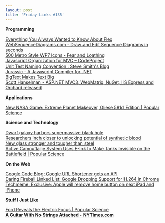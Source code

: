 ```yaml
---
layout: post
title: 'Friday Links #135'
---
```

**Programming**

[Everything You Always Wanted to Know About Flex](https://bitbucket.org/briangenisio/crosstraining/src)   
[WebSequenceDiagrams.com - Draw and Edit Sequence Diagrams in seconds](http://www.websequencediagrams.com/)   
[500 Metro Style WP7 Icons - Fear and Loathing](http://weblogs.asp.net/bsimser/archive/2011/01/09/500-metro-style-wp7-icons.aspx)   
[Javascript Organization for MVC – CodeProject](http://www.codeproject.com/KB/aspnet/JavascriptOrgInMVC.aspx)   
[Unit Test Naming Convention : Steve Smith's Blog](http://stevesmithblog.com/blog/unit-test-naming-convention/)   
[Jurassic - A Javascript Compiler for .NET ](http://jurassic.codeplex.com/)   
[BigText Makes Text Big ](http://www.zachleat.com/web/2011/01/11/bigtext-makes-text-big/)   
[Scott Hanselman - ASP.NET MVC3, WebMatrix, NuGet, IIS Express and Orchard released](http://www.hanselman.com/blog/ASPNETMVC3WebMatrixNuGetIISExpressAndOrchardReleasedTheMicrosoftJanuaryWebReleaseInContext.aspx?utm_source=feedburner&utm_medium=feed&utm_campaign=Feed%3A+ScottHanselman+%28Scott+Hanselman+-+ComputerZen.com%29)

**Applications**

[New NASA Game: Extreme Planet Makeover, Gliese 581d Edition | Popular Science](http://www.popsci.com/science/article/2011-01/new-nasa-game-you-can-play-extreme-planet-makeover-gliese-581d-edition)

**Science and Technology**

[Dwarf galaxy harbors supermassive black hole](http://www.sciencedaily.com/releases/2011/01/110109184020.htm?utm_source=feedburner&utm_medium=feed&utm_campaign=Feed%3A+sciencedaily+%28ScienceDaily%3A+Latest+Science+News%29)   
[Researchers inch closer to unlocking potential of synthetic blood](http://www.sciencedaily.com/releases/2011/01/110110154641.htm?utm_source=feedburner&utm_medium=feed&utm_campaign=Feed%3A+sciencedaily+%28ScienceDaily%3A+Latest+Science+News%29)   
[New glass stronger and tougher than steel](http://www.sciencedaily.com/releases/2011/01/110110121709.htm?utm_source=feedburner&utm_medium=feed&utm_campaign=Feed%3A+sciencedaily+%28ScienceDaily%3A+Latest+Science+News%29)   
[Active Camouflage System Uses E-Ink to Make Tanks Invisible on the Battlefield | Popular Science](http://www.popsci.com/technology/article/2011-01/active-camouflage-system-uses-e-ink-make-tanks-invisible-battlefield)

**On the Web**

[Google Code Blog: Google URL Shortener gets an API](http://googlecode.blogspot.com/2011/01/google-url-shortener-gets-api.html)   
[Daring Fireball Linked List: Google Dropping Support for H.264 in Chrome](http://daringfireball.net/linked/2011/01/11/h264-chrome)   
[Techmeme: Exclusive: Apple will remove home button on next iPad and iPhone](http://www.techmeme.com/110112/p75#a110112p75)

**Stuff I Just Like**

[Ford Reveals the Electric Focus | Popular Science](http://www.popsci.com/cars/article/2011-01/ford-reveals-electric-focus)   
[**A Guitar With No Strings Attached - NYTimes.com**](http://pogue.blogs.nytimes.com/2011/01/07/a-guitar-with-no-strings-attached/)
